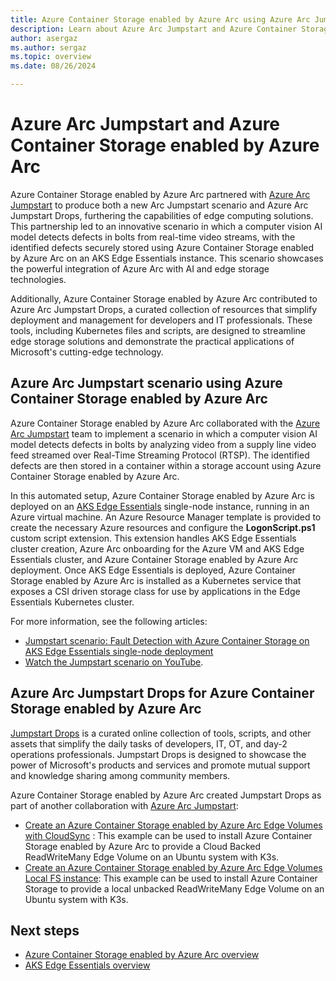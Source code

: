 ```yaml
---
title: Azure Container Storage enabled by Azure Arc using Azure Arc Jumpstart
description: Learn about Azure Arc Jumpstart and Azure Container Storage enabled by Azure Arc.
author: asergaz
ms.author: sergaz
ms.topic: overview
ms.date: 08/26/2024

---
```


# Azure Arc Jumpstart and Azure Container Storage enabled by Azure Arc

Azure Container Storage enabled by Azure Arc partnered with [Azure Arc Jumpstart](https://azurearcjumpstart.com/) to produce both a new Arc Jumpstart scenario and Azure Arc Jumpstart Drops, furthering the capabilities of edge computing solutions. This partnership led to an innovative scenario in which a computer vision AI model detects defects in bolts from real-time video streams, with the identified defects securely stored using Azure Container Storage enabled by Azure Arc on an AKS Edge Essentials instance. This scenario showcases the powerful integration of Azure Arc with AI and edge storage technologies.

Additionally, Azure Container Storage enabled by Azure Arc contributed to Azure Arc Jumpstart Drops, a curated collection of resources that simplify deployment and management for developers and IT professionals. These tools, including Kubernetes files and scripts, are designed to streamline edge storage solutions and demonstrate the practical applications of Microsoft's cutting-edge technology.

## Azure Arc Jumpstart scenario using Azure Container Storage enabled by Azure Arc

Azure Container Storage enabled by Azure Arc collaborated with the [Azure Arc Jumpstart](https://azurearcjumpstart.com/) team to implement a scenario in which a computer vision AI model detects defects in bolts by analyzing video from a supply line video feed streamed over Real-Time Streaming Protocol (RTSP). The identified defects are then stored in a container within a storage account using Azure Container Storage enabled by Azure Arc.

In this automated setup, Azure Container Storage enabled by Azure Arc is deployed on an [AKS Edge Essentials](/azure/aks/hybrid/aks-edge-overview) single-node instance, running in an Azure virtual machine. An Azure Resource Manager template is provided to create the necessary Azure resources and configure the **LogonScript.ps1** custom script extension. This extension handles AKS Edge Essentials cluster creation, Azure Arc onboarding for the Azure VM and AKS Edge Essentials cluster, and Azure Container Storage enabled by Azure Arc deployment. Once AKS Edge Essentials is deployed, Azure Container Storage enabled by Azure Arc is installed as a Kubernetes service that exposes a CSI driven storage class for use by applications in the Edge Essentials Kubernetes cluster.

For more information, see the following articles:

- [Jumpstart scenario: Fault Detection with Azure Container Storage on AKS Edge Essentials single-node deployment](https://jumpstart.azure.com/azure_arc_jumpstart/azure_edge_iot_ops/aks_edge_essentials_single_acsa)
- [Watch the Jumpstart scenario on YouTube](https://youtu.be/Qnh2UH1g6Q4).

## Azure Arc Jumpstart Drops for Azure Container Storage enabled by Azure Arc

[Jumpstart Drops](https://aka.ms/jumpstartdrops) is a curated online collection of tools, scripts, and other assets that simplify the daily tasks of developers, IT, OT, and day-2 operations professionals. Jumpstart Drops is designed to showcase the power of Microsoft's products and services and promote mutual support and knowledge sharing among community members.

Azure Container Storage enabled by Azure Arc created Jumpstart Drops as part of another collaboration with [Azure Arc Jumpstart](https://azurearcjumpstart.com/):

- [Create an Azure Container Storage enabled by Azure Arc Edge Volumes with CloudSync](https://jumpstart.azure.com/azure_jumpstart_drops?drop=Create%20an%20Azure%20Container%20Storage%20enabled%20by%20Azure%20Arc%20Edge%20Volumes%20with%20CloudSync&fs=true) : This example can be used to install Azure Container Storage enabled by Azure Arc to provide a Cloud Backed ReadWriteMany Edge Volume on an Ubuntu system with K3s.
- [Create an Azure Container Storage enabled by Azure Arc Edge Volumes Local FS instance](https://jumpstart.azure.com/azure_jumpstart_drops?drop=Create%20an%20Azure%20Container%20Storage%20enabled%20by%20Azure%20Arc%20Edge%20Volumes%20Local%20FS%20instance&fs=true): This example can be used to install Azure Container Storage to provide a local unbacked ReadWriteMany Edge Volume on an Ubuntu system with K3s.

## Next steps

- [Azure Container Storage enabled by Azure Arc overview](overview.md)
- [AKS Edge Essentials overview](/azure/aks/hybrid/aks-edge-overview)
